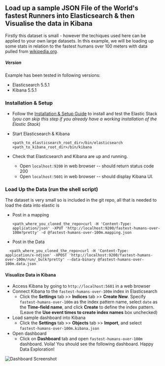 ## Load up a sample JSON File of the World's fastest Runners into Elasticsearch & then Visualise the data in Kibana

Firstly this dataset is small - however the techiques used here can be applied to your own large datasets.
In this example, we will be loading up some stats in relation to the fastest humans over 100 meters with data pulled from [wikipedia.org](http://en.wikipedia.org/wiki/100_metres). 

##### Version
Example has been tested in following versions:
- Elasticsearch 5.5.1
- Kibana 5.5.1

### Installation & Setup

* Follow the [Installation & Setup Guide](https://github.com/elastic/examples/blob/master/Installation%20and%20Setup.md) to install and test the Elastic Stack (*you can skip this step if you already have a working installation of the Elastic Stack*)

* Start Elasticsearch & Kibana
  ```shell
  <path_to_elasticsearch_root_dir>/bin/elasticsearch
  <path_to_kibana_root_dir>/bin/kibana
  ```

* Check that Elasticsearch and Kibana are up and running.
  - Open `localhost:9200` in web browser -- should return status code 200
  - Open `localhost:5601` in web browser -- should display Kibana UI.

### Load Up the Data (run the shell script) 

The dataset is very small so is included in the git repo, all that is needed to load the data into elastic is 
* Post in a mapping
  ```shell
  <path_where_you_cloned_the_repo>curl -H 'Content-Type: application/json' -XPUT 'http://localhost:9200/fastest-humans-over-100m?pretty' -d @fastest-humans-over-100m.mapping.json
  ```
* Post in the Data
```shell
  <path_where_you_cloned_the_repo>curl -H 'Content-Type: application/x-ndjson' -XPOST 'http://localhost:9200/fastest-humans-over-100m/run/_bulk?pretty' --data-binary @fastest-humans-over-100m.data.json
  ```

#### Visualize Data in Kibana

* Access Kibana by going to `http://localhost:5601` in a web browser
* Connect Kibana to the `fastest-humans-over-100m` index in Elasticsearch
    * Click the **Settings** tab >> **Indices** tab >> **Create New**. Specify `fastest-humans-over-100m` as the index pattern name, select `date` as the **Time-field name**, and click **Create** to define the index pattern. (Leave the **Use event times to create index names** box unchecked)
* Load sample dashboard into Kibana
    * Click the **Settings** tab >> **Objects** tab >> **Import**, and select `fastest-humans-over-100m.kibana.json`
* Open dashboard
    * Click on **Dashboard** tab and open `fastest-humans-over-100m` dashboard. Voila! You should see the following dashboard. Happy Data Exploration!

![Dashboard Screenshot](http://www.swarmee.net/images/slide03.png)


